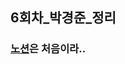 ## 6회차_박경준_정리
### [노션](https://www.notion.so/6-ch-16-p-210-240-9be6481971c94b28993274b6d85bb3d5)은 처음이라..
